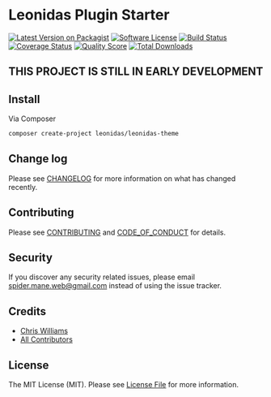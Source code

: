 # Leonidas Plugin Starter

[![Latest Version on Packagist][ico-version]][link-packagist]
[![Software License][ico-license]](LICENSE.md)
[![Build Status][ico-travis]][link-travis]
[![Coverage Status][ico-scrutinizer]][link-scrutinizer]
[![Quality Score][ico-code-quality]][link-code-quality]
[![Total Downloads][ico-downloads]][link-downloads]

## THIS PROJECT IS STILL IN EARLY DEVELOPMENT

## Install

Via Composer

```bash
composer create-project leonidas/leonidas-theme
```

## Change log

Please see [CHANGELOG](CHANGELOG.md) for more information on what has changed recently.

## Contributing

Please see [CONTRIBUTING](CONTRIBUTING.md) and [CODE_OF_CONDUCT](CODE_OF_CONDUCT.md) for details.

## Security

If you discover any security related issues, please email spider.mane.web@gmail.com instead of using the issue tracker.

## Credits

* [Chris Williams][link-author]
* [All Contributors][link-contributors]

## License

The MIT License (MIT). Please see [License File](LICENSE.md) for more information.

[ico-version]: https://img.shields.io/packagist/v/spider-mane/leonidas-theme.svg?style=flat-square
[ico-license]: https://img.shields.io/badge/license-MIT-brightgreen.svg?style=flat-square
[ico-travis]: https://img.shields.io/travis/spider-mane/leonidas-theme/master.svg?style=flat-square
[ico-scrutinizer]: https://img.shields.io/scrutinizer/coverage/g/spider-mane/leonidas-theme.svg?style=flat-square
[ico-code-quality]: https://img.shields.io/scrutinizer/g/spider-mane/leonidas-theme.svg?style=flat-square
[ico-downloads]: https://img.shields.io/packagist/dt/spider-mane/leonidas-theme.svg?style=flat-square

[link-packagist]: https://packagist.org/packages/spider-mane/leonidas-theme
[link-travis]: https://travis-ci.org/spider-mane/leonidas-theme
[link-scrutinizer]: https://scrutinizer-ci.com/g/spider-mane/leonidas-theme/code-structure
[link-code-quality]: https://scrutinizer-ci.com/g/spider-mane/leonidas-theme
[link-downloads]: https://packagist.org/packages/spider-mane/leonidas-theme
[link-author]: https://github.com/spider-mane
[link-contributors]: ../../contributors
